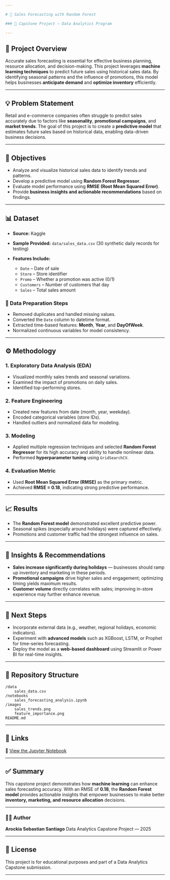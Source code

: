 ```yaml
---

# 🧾 Sales Forecasting with Random Forest

### 🎯 Capstone Project — Data Analytics Program

---
```


## 📘 Project Overview

Accurate sales forecasting is essential for effective business planning, resource allocation, and decision-making.
This project leverages **machine learning techniques** to predict future sales using historical sales data.
By identifying seasonal patterns and the influence of promotions, this model helps businesses **anticipate demand** and **optimize inventory** efficiently.

---

## 💡 Problem Statement

Retail and e-commerce companies often struggle to predict sales accurately due to factors like **seasonality**, **promotional campaigns**, and **market trends**.
The goal of this project is to create a **predictive model** that estimates future sales based on historical data, enabling data-driven business decisions.

---

## 🎯 Objectives

* Analyze and visualize historical sales data to identify trends and patterns.
* Develop a predictive model using **Random Forest Regressor**.
* Evaluate model performance using **RMSE (Root Mean Squared Error)**.
* Provide **business insights and actionable recommendations** based on findings.

---

## 📊 Dataset

* **Source:** Kaggle
* **Sample Provided:** `data/sales_data.csv` (30 synthetic daily records for testing)
* **Features Include:**

  * `Date` – Date of sale
  * `Store` – Store identifier
  * `Promo` – Whether a promotion was active (0/1)
  * `Customers` – Number of customers that day
  * `Sales` – Total sales amount

### 🧹 Data Preparation Steps

* Removed duplicates and handled missing values.
* Converted the `Date` column to datetime format.
* Extracted time-based features: **Month**, **Year**, and **DayOfWeek**.
* Normalized continuous variables for model consistency.

---

## ⚙️ Methodology

### **1. Exploratory Data Analysis (EDA)**

* Visualized monthly sales trends and seasonal variations.
* Examined the impact of promotions on daily sales.
* Identified top-performing stores.

### **2. Feature Engineering**

* Created new features from date (month, year, weekday).
* Encoded categorical variables (store IDs).
* Handled outliers and normalized data for modeling.

### **3. Modeling**

* Applied multiple regression techniques and selected **Random Forest Regressor** for its high accuracy and ability to handle nonlinear data.
* Performed **hyperparameter tuning** using `GridSearchCV`.

### **4. Evaluation Metric**

* Used **Root Mean Squared Error (RMSE)** as the primary metric.
* Achieved **RMSE = 0.18**, indicating strong predictive performance.

---

## 📈 Results

* The **Random Forest model** demonstrated excellent predictive power.
* Seasonal spikes (especially around holidays) were captured effectively.
* Promotions and customer traffic had the strongest influence on sales.

---

## 🧠 Insights & Recommendations

* **Sales increase significantly during holidays** — businesses should ramp up inventory and marketing in these periods.
* **Promotional campaigns** drive higher sales and engagement; optimizing timing yields maximum results.
* **Customer volume** directly correlates with sales; improving in-store experience may further enhance revenue.

---

## 🔮 Next Steps

* Incorporate external data (e.g., weather, regional holidays, economic indicators).
* Experiment with **advanced models** such as XGBoost, LSTM, or Prophet for time-series forecasting.
* Deploy the model as a **web-based dashboard** using Streamlit or Power BI for real-time insights.

---

## 📂 Repository Structure

```
/data
    sales_data.csv
/notebooks
    sales_forecasting_analysis.ipynb
/images
    sales_trends.png
    feature_importance.png
README.md
```

---

## 🔗 Links

📓 [View the Jupyter Notebook](notebooks/sales_forecasting_analysis.ipynb)

---

## ✅ Summary

This capstone project demonstrates how **machine learning** can enhance sales forecasting accuracy.
With an RMSE of **0.18**, the **Random Forest model** provides actionable insights that empower businesses to make better **inventory, marketing, and resource allocation** decisions.

---

### 👩‍💻 Author

**Arockia Sebastian Santiago**
Data Analytics Capstone Project — 2025

---

## 📜 License

This project is for educational purposes and part of a Data Analytics Capstone submission.

---
